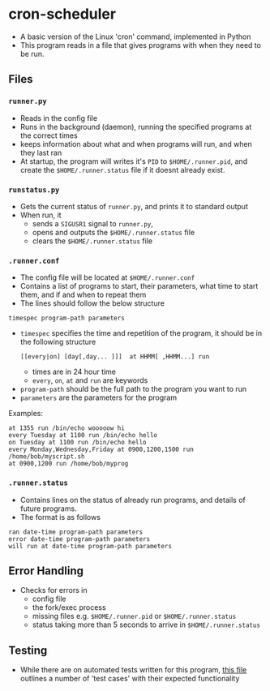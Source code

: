 # cron-scheduler
- A basic version of the Linux 'cron' command, implemented in Python
- This program reads in a file that gives programs with when they need to be run.

## Files
### `runner.py`
- Reads in the config file
- Runs in the background (daemon), running the specified programs at the correct times
- keeps information about what and when programs will run, and when they last ran
- At startup, the program will writes it's `PID` to `$HOME/.runner.pid`, and create the `$HOME/.runner.status` file if it doesnt already exist.

### `runstatus.py`
- Gets the current status of `runner.py`, and prints it to standard output
- When run, it 
  - sends a `SIGUSR1` signal to `runner.py`, 
  - opens and outputs the `$HOME/.runner.status` file
  - clears the `$HOME/.runner.status` file

### `.runner.conf`
- The config file will be located at `$HOME/.runner.conf`
- Contains a list of programs to start, their parameters, what time to start them, and if and when to repeat them
- The lines should follow the below structure
```
timespec program-path parameters
```
  - `timespec` specifies the time and repetition of the program, it should be in the following structure
      ```
      [[​every​|​on​] [​day​[,​day...​ ]]] ​ at​ ​HHMM[​ ,​HHMM​...] ​run
      ```
      - times are in 24 hour time
      - `every`, `on`, `at` and `run` are keywords
  - `program-path` should be the full path to the program you want to run
  - `parameters` are the parameters for the program

Examples:
```
at 1355 run /bin/echo wooooow hi
every Tuesday at 1100 run /bin/echo hello
on Tuesday at 1100 run /bin/echo hello
every Monday,Wednesday,Friday at 0900,1200,1500 run /home/bob/myscript.sh
at 0900,1200 run /home/bob/myprog
```


### `.runner.status`
- Contains lines on the status of already run programs, and details of future programs.
- The format is as follows
```
ran date-time program-path parameters
error date-time program-path parameters
will run at date-time program-path parameters
```

## Error Handling
- Checks for errors in
  - config file
  - the fork/exec process
  - missing files e.g. `$HOME/.runner.pid` or `$HOME/.runner.status`
  - status taking more than 5 seconds to arrive in `$HOME/.runner.status`


## Testing
- While there are on automated tests written for this program, [this file](/tests.txt) outlines a number of 'test cases' with their expected functionality